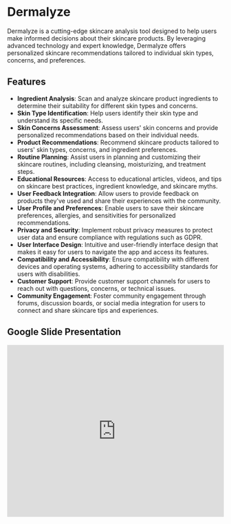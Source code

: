 # Dermalyze

Dermalyze is a cutting-edge skincare analysis tool designed to help users make informed decisions about their skincare products. By leveraging advanced technology and expert knowledge, Dermalyze offers personalized skincare recommendations tailored to individual skin types, concerns, and preferences.

## Features

- **Ingredient Analysis**: Scan and analyze skincare product ingredients to determine their suitability for different skin types and concerns.
- **Skin Type Identification**: Help users identify their skin type and understand its specific needs.
- **Skin Concerns Assessment**: Assess users' skin concerns and provide personalized recommendations based on their individual needs.
- **Product Recommendations**: Recommend skincare products tailored to users' skin types, concerns, and ingredient preferences.
- **Routine Planning**: Assist users in planning and customizing their skincare routines, including cleansing, moisturizing, and treatment steps.
- **Educational Resources**: Access to educational articles, videos, and tips on skincare best practices, ingredient knowledge, and skincare myths.
- **User Feedback Integration**: Allow users to provide feedback on products they've used and share their experiences with the community.
- **User Profile and Preferences**: Enable users to save their skincare preferences, allergies, and sensitivities for personalized recommendations.
- **Privacy and Security**: Implement robust privacy measures to protect user data and ensure compliance with regulations such as GDPR.
- **User Interface Design**: Intuitive and user-friendly interface design that makes it easy for users to navigate the app and access its features.
- **Compatibility and Accessibility**: Ensure compatibility with different devices and operating systems, adhering to accessibility standards for users with disabilities.
- **Customer Support**: Provide customer support channels for users to reach out with questions, concerns, or technical issues.
- **Community Engagement**: Foster community engagement through forums, discussion boards, or social media integration for users to connect and share skincare tips and experiences.

## Google Slide Presentation

<iframe src="https://docs.google.com/presentation/d/1IJ9NzgKDqzmQ9_xjSBloY4i8Yvec0u4LQ4pJ7_dKgrM/embed?start=false&loop=false&delayms=3000" frameborder="0" width="100%" height="400px" allowfullscreen="true" mozallowfullscreen="true" webkitallowfullscreen="true"></iframe>

